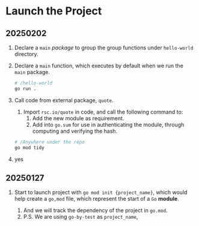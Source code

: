 # Launch the Project

## 20250202

1. Declare a `main` _package_ to group the group functions under `hello-world` directory.
1. Declare a `main` function, which executes by default when we run the `main` package.

   ```bash
   # /hello-world
   go run .
   ```

1. Call code from external package, `quote`.

   1. Import `rsc.io/quote` in code, and call the following command to:
      1. Add the new module as requirement.
      1. Add into `go.sum` for use in authenticating the module, through computing and verifying the hash.

   ```bash
   # /Anywhere under the repo
   go mod tidy
   ```

1. yes

## 20250127

1. Start to launch project with `go mod init {project_name}`, which would help create a `go,mod` file, which represent the start of a `Go` **module**.

   1. And we will track the dependency of the project in `go.mod`.
   1. P.S. We are using `go-by-test` as `project_name`,
